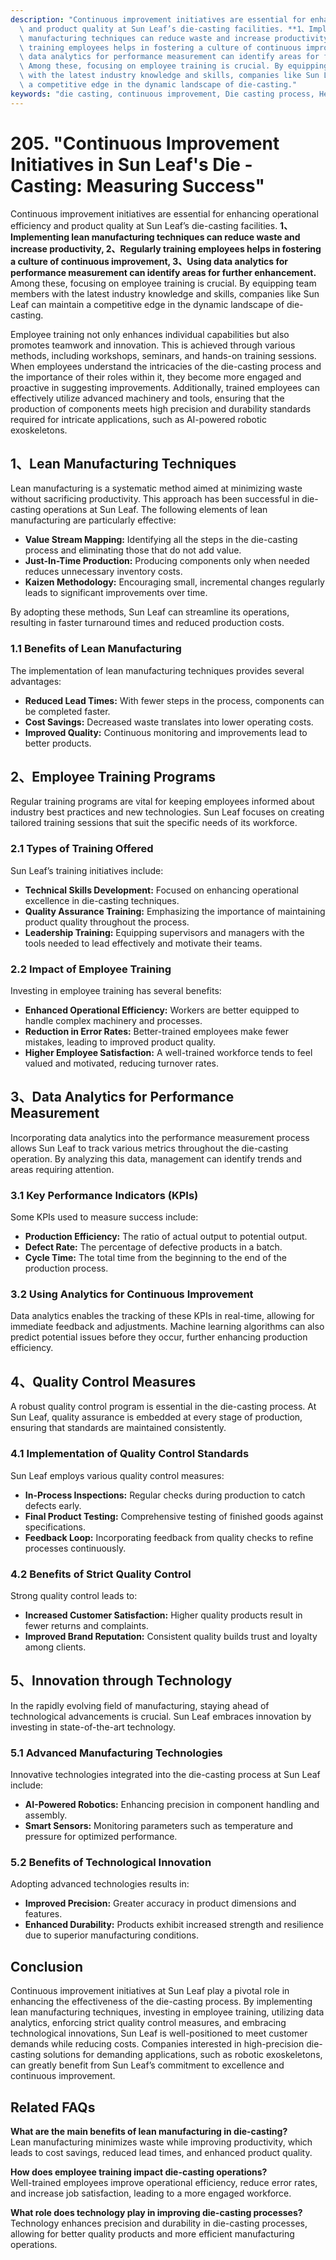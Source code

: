 ```yaml
---
description: "Continuous improvement initiatives are essential for enhancing operational efficiency\
  \ and product quality at Sun Leaf’s die-casting facilities. **1、Implementing lean\
  \ manufacturing techniques can reduce waste and increase productivity, 2、Regularly\
  \ training employees helps in fostering a culture of continuous improvement, 3、Using\
  \ data analytics for performance measurement can identify areas for further enhancement.**\
  \ Among these, focusing on employee training is crucial. By equipping team members\
  \ with the latest industry knowledge and skills, companies like Sun Leaf can maintain\
  \ a competitive edge in the dynamic landscape of die-casting."
keywords: "die casting, continuous improvement, Die casting process, Heat dissipation efficiency"
---
```

# 205. "Continuous Improvement Initiatives in Sun Leaf's Die - Casting: Measuring Success"

Continuous improvement initiatives are essential for enhancing operational efficiency and product quality at Sun Leaf’s die-casting facilities. **1、Implementing lean manufacturing techniques can reduce waste and increase productivity, 2、Regularly training employees helps in fostering a culture of continuous improvement, 3、Using data analytics for performance measurement can identify areas for further enhancement.** Among these, focusing on employee training is crucial. By equipping team members with the latest industry knowledge and skills, companies like Sun Leaf can maintain a competitive edge in the dynamic landscape of die-casting.

Employee training not only enhances individual capabilities but also promotes teamwork and innovation. This is achieved through various methods, including workshops, seminars, and hands-on training sessions. When employees understand the intricacies of the die-casting process and the importance of their roles within it, they become more engaged and proactive in suggesting improvements. Additionally, trained employees can effectively utilize advanced machinery and tools, ensuring that the production of components meets high precision and durability standards required for intricate applications, such as AI-powered robotic exoskeletons.

## **1、Lean Manufacturing Techniques**

Lean manufacturing is a systematic method aimed at minimizing waste without sacrificing productivity. This approach has been successful in die-casting operations at Sun Leaf. The following elements of lean manufacturing are particularly effective:

- **Value Stream Mapping:** Identifying all the steps in the die-casting process and eliminating those that do not add value.
- **Just-In-Time Production:** Producing components only when needed reduces unnecessary inventory costs.
- **Kaizen Methodology:** Encouraging small, incremental changes regularly leads to significant improvements over time.

By adopting these methods, Sun Leaf can streamline its operations, resulting in faster turnaround times and reduced production costs.

### **1.1 Benefits of Lean Manufacturing**

The implementation of lean manufacturing techniques provides several advantages:

- **Reduced Lead Times:** With fewer steps in the process, components can be completed faster.
- **Cost Savings:** Decreased waste translates into lower operating costs.
- **Improved Quality:** Continuous monitoring and improvements lead to better products.

## **2、Employee Training Programs**

Regular training programs are vital for keeping employees informed about industry best practices and new technologies. Sun Leaf focuses on creating tailored training sessions that suit the specific needs of its workforce. 

### **2.1 Types of Training Offered**

Sun Leaf’s training initiatives include:

- **Technical Skills Development:** Focused on enhancing operational excellence in die-casting techniques.
- **Quality Assurance Training:** Emphasizing the importance of maintaining product quality throughout the process.
- **Leadership Training:** Equipping supervisors and managers with the tools needed to lead effectively and motivate their teams.

### **2.2 Impact of Employee Training**

Investing in employee training has several benefits:

- **Enhanced Operational Efficiency:** Workers are better equipped to handle complex machinery and processes.
- **Reduction in Error Rates:** Better-trained employees make fewer mistakes, leading to improved product quality.
- **Higher Employee Satisfaction:** A well-trained workforce tends to feel valued and motivated, reducing turnover rates.

## **3、Data Analytics for Performance Measurement**

Incorporating data analytics into the performance measurement process allows Sun Leaf to track various metrics throughout the die-casting operation. By analyzing this data, management can identify trends and areas requiring attention.

### **3.1 Key Performance Indicators (KPIs)**

Some KPIs used to measure success include:

- **Production Efficiency:** The ratio of actual output to potential output.
- **Defect Rate:** The percentage of defective products in a batch.
- **Cycle Time:** The total time from the beginning to the end of the production process.

### **3.2 Using Analytics for Continuous Improvement**

Data analytics enables the tracking of these KPIs in real-time, allowing for immediate feedback and adjustments. Machine learning algorithms can also predict potential issues before they occur, further enhancing production efficiency.

## **4、Quality Control Measures**

A robust quality control program is essential in the die-casting process. At Sun Leaf, quality assurance is embedded at every stage of production, ensuring that standards are maintained consistently.

### **4.1 Implementation of Quality Control Standards**

Sun Leaf employs various quality control measures:

- **In-Process Inspections:** Regular checks during production to catch defects early.
- **Final Product Testing:** Comprehensive testing of finished goods against specifications.
- **Feedback Loop:** Incorporating feedback from quality checks to refine processes continuously.

### **4.2 Benefits of Strict Quality Control**

Strong quality control leads to:

- **Increased Customer Satisfaction:** Higher quality products result in fewer returns and complaints.
- **Improved Brand Reputation:** Consistent quality builds trust and loyalty among clients.

## **5、Innovation through Technology**

In the rapidly evolving field of manufacturing, staying ahead of technological advancements is crucial. Sun Leaf embraces innovation by investing in state-of-the-art technology.

### **5.1 Advanced Manufacturing Technologies**

Innovative technologies integrated into the die-casting process at Sun Leaf include:

- **AI-Powered Robotics:** Enhancing precision in component handling and assembly.
- **Smart Sensors:** Monitoring parameters such as temperature and pressure for optimized performance.

### **5.2 Benefits of Technological Innovation**

Adopting advanced technologies results in:

- **Improved Precision:** Greater accuracy in product dimensions and features.
- **Enhanced Durability:** Products exhibit increased strength and resilience due to superior manufacturing conditions.

## Conclusion 

Continuous improvement initiatives at Sun Leaf play a pivotal role in enhancing the effectiveness of the die-casting process. By implementing lean manufacturing techniques, investing in employee training, utilizing data analytics, enforcing strict quality control measures, and embracing technological innovations, Sun Leaf is well-positioned to meet customer demands while reducing costs. Companies interested in high-precision die-casting solutions for demanding applications, such as robotic exoskeletons, can greatly benefit from Sun Leaf’s commitment to excellence and continuous improvement.

## Related FAQs

**What are the main benefits of lean manufacturing in die-casting?**  
Lean manufacturing minimizes waste while improving productivity, which leads to cost savings, reduced lead times, and enhanced product quality.

**How does employee training impact die-casting operations?**  
Well-trained employees improve operational efficiency, reduce error rates, and increase job satisfaction, leading to a more engaged workforce.

**What role does technology play in improving die-casting processes?**  
Technology enhances precision and durability in die-casting processes, allowing for better quality products and more efficient manufacturing operations.
